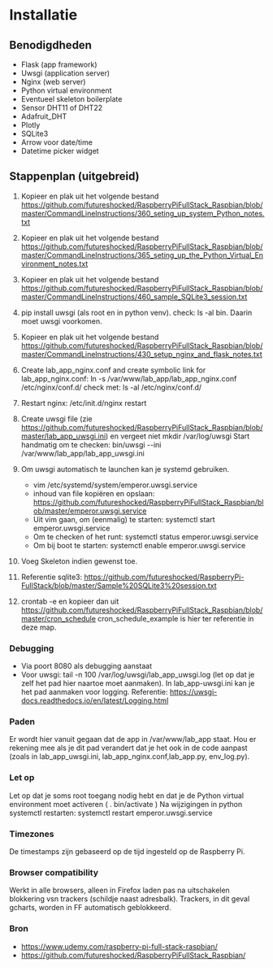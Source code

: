# Installatie

## Benodigdheden
* Flask (app framework)
* Uwsgi (application server)
* Nginx (web server)
* Python virtual environment
* Eventueel skeleton boilerplate
* Sensor DHT11 of DHT22
* Adafruit_DHT
* Plotly
* SQLite3
* Arrow voor date/time
* Datetime picker widget

## Stappenplan (uitgebreid)
1. Kopieer en plak uit het volgende bestand 
https://github.com/futureshocked/RaspberryPiFullStack_Raspbian/blob/master/CommandLineInstructions/360_seting_up_system_Python_notes.txt

2.  Kopieer en plak uit het volgende bestand 
https://github.com/futureshocked/RaspberryPiFullStack_Raspbian/blob/master/CommandLineInstructions/365_seting_up_the_Python_Virtual_Environment_notes.txt

3.  Kopieer en plak uit het volgende bestand 
https://github.com/futureshocked/RaspberryPiFullStack_Raspbian/blob/master/CommandLineInstructions/460_sample_SQLite3_session.txt

4. pip install uwsgi (als root en in python venv).
    check: ls -al bin.  Daarin moet uwsgi voorkomen.

5.   Kopieer en plak uit het volgende bestand 
https://github.com/futureshocked/RaspberryPiFullStack_Raspbian/blob/master/CommandLineInstructions/430_setup_nginx_and_flask_notes.txt

6. Create lab_app_nginx.conf and create symbolic link for lab_app_nginx.conf:
    ln -s /var/www/lab_app/lab_app_nginx.conf /etc/nginx/conf.d/
    check met:  ls -al /etc/nginx/conf.d/

7. Restart nginx:
    /etc/init.d/nginx restart

8. Create uwsgi file (zie https://github.com/futureshocked/RaspberryPiFullStack_Raspbian/blob/master/lab_app_uwsgi.ini) en vergeet niet mkdir /var/log/uwsgi
Start handmatig om te checken: bin/uwsgi --ini /var/www/lab_app/lab_app_uwsgi.ini

9. Om uwsgi automatisch te launchen kan je systemd gebruiken.
      - vim /etc/systemd/system/emperor.uwsgi.service
      - inhoud van file kopiëren en opslaan:
      https://github.com/futureshocked/RaspberryPiFullStack_Raspbian/blob/master/emperor.uwsgi.service
      - Uit vim gaan, om (eenmalig) te starten:
         systemctl start emperor.uwsgi.service
      - Om te checken of het runt: 
         systemctl status emperor.uwsgi.service 
      - Om bij boot te starten:
         systemctl enable emperor.uwsgi.service

10. Voeg Skeleton indien gewenst toe. 

11. Referentie sqlite3: https://github.com/futureshocked/RaspberryPi-FullStack/blob/master/Sample%20SQLite3%20session.txt

12. crontab -e en kopieer dan uit https://github.com/futureshocked/RaspberryPiFullStack_Raspbian/blob/master/cron_schedule
cron_schedule_example is hier ter referentie in deze map.

### Debugging
- Via poort 8080 als debugging aanstaat
- Voor uwsgi: tail -n 100 /var/log/uwsgi/lab_app_uwsgi.log (let op dat je zelf het pad hier naartoe moet aanmaken). In lab_app-uwsgi.ini kan je het pad aanmaken voor logging. Referentie: https://uwsgi-docs.readthedocs.io/en/latest/Logging.html

### Paden
Er wordt hier vanuit gegaan dat de app in /var/www/lab_app staat. Hou er rekening mee als je dit pad verandert dat je het ook in de code aanpast (zoals in lab_app_uwsgi.ini, lab_app_nginx.conf,lab_app.py, env_log.py).

### Let op
Let op dat je soms root toegang nodig hebt en dat je de Python virtual environment moet activeren ( . bin/activate )
Na wijzigingen in python systemctl restarten: systemctl restart emperor.uwsgi.service

### Timezones
De timestamps zijn gebaseerd op de tijd ingesteld op de Raspberry Pi.

### Browser compatibility
Werkt in alle browsers, alleen in Firefox laden pas na uitschakelen blokkering vsn trackers (schildje naast adresbalk). Trackers, in dit geval gcharts, worden in FF automatisch geblokkeerd.

### Bron
* https://www.udemy.com/raspberry-pi-full-stack-raspbian/
* https://github.com/futureshocked/RaspberryPiFullStack_Raspbian/
